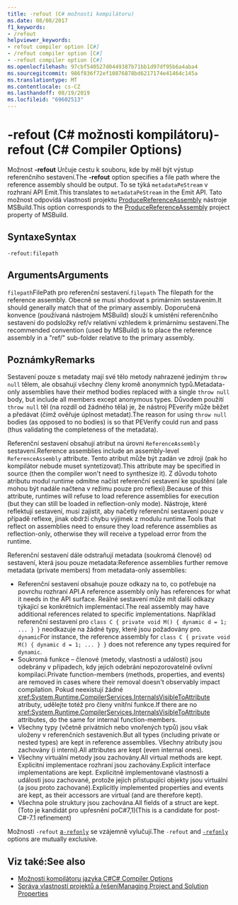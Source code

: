 ```yaml
---
title: -refout (C# možnosti kompilátoru)
ms.date: 08/08/2017
f1_keywords:
- /refout
helpviewer_keywords:
- refout compiler option [C#]
- /refout compiler option [C#]
- -refout compiler option [C#]
ms.openlocfilehash: 97cbf540527d0449387b71bb1d97df95b6a4aba4
ms.sourcegitcommit: 986f836f72ef10876878bd6217174e41464c145a
ms.translationtype: MT
ms.contentlocale: cs-CZ
ms.lasthandoff: 08/19/2019
ms.locfileid: "69602513"
---
```

# <a name="-refout-c-compiler-options"></a><span data-ttu-id="24772-102">-refout (C# možnosti kompilátoru)</span><span class="sxs-lookup"><span data-stu-id="24772-102">-refout (C# Compiler Options)</span></span>

<span data-ttu-id="24772-103">Možnost **-refout** Určuje cestu k souboru, kde by měl být výstup referenčního sestavení.</span><span class="sxs-lookup"><span data-stu-id="24772-103">The **-refout** option specifies a file path where the reference assembly should be output.</span></span> <span data-ttu-id="24772-104">To se týká `metadataPeStream` v rozhraní API Emit.</span><span class="sxs-lookup"><span data-stu-id="24772-104">This translates to `metadataPeStream` in the Emit API.</span></span> <span data-ttu-id="24772-105">Tato možnost odpovídá vlastnosti projektu [ProduceReferenceAssembly](/visualstudio/msbuild/common-msbuild-project-properties) nástroje MSBuild.</span><span class="sxs-lookup"><span data-stu-id="24772-105">This option corresponds to the [ProduceReferenceAssembly](/visualstudio/msbuild/common-msbuild-project-properties) project property of MSBuild.</span></span>

## <a name="syntax"></a><span data-ttu-id="24772-106">Syntaxe</span><span class="sxs-lookup"><span data-stu-id="24772-106">Syntax</span></span>

```console
-refout:filepath
```

## <a name="arguments"></a><span data-ttu-id="24772-107">Arguments</span><span class="sxs-lookup"><span data-stu-id="24772-107">Arguments</span></span>

 <span data-ttu-id="24772-108">`filepath`FilePath pro referenční sestavení.</span><span class="sxs-lookup"><span data-stu-id="24772-108">`filepath` The filepath for the reference assembly.</span></span> <span data-ttu-id="24772-109">Obecně se musí shodovat s primárním sestavením.</span><span class="sxs-lookup"><span data-stu-id="24772-109">It should generally match that of the primary assembly.</span></span> <span data-ttu-id="24772-110">Doporučená konvence (používaná nástrojem MSBuild) slouží k umístění referenčního sestavení do podsložky ref/v relativní vzhledem k primárnímu sestavení.</span><span class="sxs-lookup"><span data-stu-id="24772-110">The recommended convention (used by MSBuild) is to place the reference assembly in a "ref/" sub-folder relative to the primary assembly.</span></span>

## <a name="remarks"></a><span data-ttu-id="24772-111">Poznámky</span><span class="sxs-lookup"><span data-stu-id="24772-111">Remarks</span></span>

<span data-ttu-id="24772-112">Sestavení pouze s metadaty mají své tělo metody nahrazené jediným `throw null` tělem, ale obsahují všechny členy kromě anonymních typů.</span><span class="sxs-lookup"><span data-stu-id="24772-112">Metadata-only assemblies have their method bodies replaced with a single `throw null` body, but include all members except anonymous types.</span></span> <span data-ttu-id="24772-113">Důvodem použití `throw null` těl (na rozdíl od žádného těla) je, že nástroj PEverify může běžet a předávat (čímž ověřuje úplnost metadat).</span><span class="sxs-lookup"><span data-stu-id="24772-113">The reason for using `throw null` bodies (as opposed to no bodies) is so that PEVerify could run and pass (thus validating the completeness of the metadata).</span></span>

<span data-ttu-id="24772-114">Referenční sestavení obsahují atribut na úrovni `ReferenceAssembly` sestavení.</span><span class="sxs-lookup"><span data-stu-id="24772-114">Reference assemblies include an assembly-level `ReferenceAssembly` attribute.</span></span> <span data-ttu-id="24772-115">Tento atribut může být zadán ve zdroji (pak ho kompilátor nebude muset syntetizovat).</span><span class="sxs-lookup"><span data-stu-id="24772-115">This attribute may be specified in source (then the compiler won't need to synthesize it).</span></span> <span data-ttu-id="24772-116">Z důvodu tohoto atributu modul runtime odmítne načíst referenční sestavení ke spuštění (ale mohou být nadále načtena v režimu pouze pro reflexi).</span><span class="sxs-lookup"><span data-stu-id="24772-116">Because of this attribute, runtimes will refuse to load reference assemblies for execution (but they can still be loaded in reflection-only mode).</span></span> <span data-ttu-id="24772-117">Nástroje, které reflektují sestavení, musí zajistit, aby načetly referenční sestavení pouze v případě reflexe, jinak obdrží chybu výjimek z modulu runtime.</span><span class="sxs-lookup"><span data-stu-id="24772-117">Tools that reflect on assemblies need to ensure they load reference assemblies as reflection-only, otherwise they will receive a typeload error from the runtime.</span></span>

<span data-ttu-id="24772-118">Referenční sestavení dále odstraňují metadata (soukromá členové) od sestavení, která jsou pouze metadata:</span><span class="sxs-lookup"><span data-stu-id="24772-118">Reference assemblies further remove metadata (private members) from metadata-only assemblies:</span></span>

- <span data-ttu-id="24772-119">Referenční sestavení obsahuje pouze odkazy na to, co potřebuje na povrchu rozhraní API.</span><span class="sxs-lookup"><span data-stu-id="24772-119">A reference assembly only has references for what it needs in the API surface.</span></span> <span data-ttu-id="24772-120">Reálné sestavení může mít další odkazy týkající se konkrétních implementací.</span><span class="sxs-lookup"><span data-stu-id="24772-120">The real assembly may have additional references related to specific implementations.</span></span> <span data-ttu-id="24772-121">Například referenční sestavení pro `class C { private void M() { dynamic d = 1; ... } }` neodkazuje na žádné typy, které jsou požadovány pro. `dynamic`</span><span class="sxs-lookup"><span data-stu-id="24772-121">For instance, the reference assembly for `class C { private void M() { dynamic d = 1; ... } }` does not reference any types required for `dynamic`.</span></span>
- <span data-ttu-id="24772-122">Soukromá funkce – členové (metody, vlastnosti a události) jsou odebrány v případech, kdy jejich odebrání nepozorovatelně ovlivní kompilaci.</span><span class="sxs-lookup"><span data-stu-id="24772-122">Private function-members (methods, properties, and events) are removed in cases where their removal doesn't observably impact compilation.</span></span> <span data-ttu-id="24772-123">Pokud neexistují žádné <xref:System.Runtime.CompilerServices.InternalsVisibleToAttribute> atributy, udělejte totéž pro členy vnitřní funkce.</span><span class="sxs-lookup"><span data-stu-id="24772-123">If there are no <xref:System.Runtime.CompilerServices.InternalsVisibleToAttribute> attributes, do the same for internal function-members.</span></span>
- <span data-ttu-id="24772-124">Všechny typy (včetně privátních nebo vnořených typů) jsou však uloženy v referenčních sestaveních.</span><span class="sxs-lookup"><span data-stu-id="24772-124">But all types (including private or nested types) are kept in reference assemblies.</span></span> <span data-ttu-id="24772-125">Všechny atributy jsou zachovány (i interní).</span><span class="sxs-lookup"><span data-stu-id="24772-125">All attributes are kept (even internal ones).</span></span>
- <span data-ttu-id="24772-126">Všechny virtuální metody jsou zachovány.</span><span class="sxs-lookup"><span data-stu-id="24772-126">All virtual methods are kept.</span></span> <span data-ttu-id="24772-127">Explicitní implementace rozhraní jsou zachovány.</span><span class="sxs-lookup"><span data-stu-id="24772-127">Explicit interface implementations are kept.</span></span> <span data-ttu-id="24772-128">Explicitně implementované vlastnosti a události jsou zachované, protože jejich přistupující objekty jsou virtuální (a jsou proto zachované).</span><span class="sxs-lookup"><span data-stu-id="24772-128">Explicitly implemented properties and events are kept, as their accessors are virtual (and are therefore kept).</span></span>
- <span data-ttu-id="24772-129">Všechna pole struktury jsou zachována.</span><span class="sxs-lookup"><span data-stu-id="24772-129">All fields of a struct are kept.</span></span> <span data-ttu-id="24772-130">(Toto je kandidát pro upřesnění poC#7,1)</span><span class="sxs-lookup"><span data-stu-id="24772-130">(This is a candidate for post-C#-7.1 refinement)</span></span>

<span data-ttu-id="24772-131">Možnosti `-refout` [a`-refonly`](refonly-compiler-option.md) se vzájemně vylučují.</span><span class="sxs-lookup"><span data-stu-id="24772-131">The `-refout` and [`-refonly`](refonly-compiler-option.md) options are mutually exclusive.</span></span>

## <a name="see-also"></a><span data-ttu-id="24772-132">Viz také:</span><span class="sxs-lookup"><span data-stu-id="24772-132">See also</span></span>

- [<span data-ttu-id="24772-133">Možnosti kompilátoru jazyka C#</span><span class="sxs-lookup"><span data-stu-id="24772-133">C# Compiler Options</span></span>](./index.md)
- [<span data-ttu-id="24772-134">Správa vlastností projektů a řešení</span><span class="sxs-lookup"><span data-stu-id="24772-134">Managing Project and Solution Properties</span></span>](/visualstudio/ide/managing-project-and-solution-properties)
